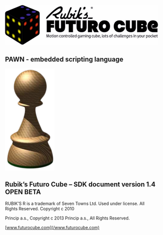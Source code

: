 # ![](/assets/logo.jpg)

## PAWN - embedded scripting language

![](/assets/Pawn_logo.png)

## Rubik’s Futuro Cube – SDK document version 1.4 OPEN BETA

RUBIK’S R is a trademark of Seven Towns Ltd. Used under license. All Rights Reserved. Copyright c 2010

Princip a.s., Copyright c 2013 Princip a.s., All Rights Reserved.

[www.futurocube.com](/www.futurocube.com)

